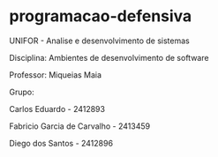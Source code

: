 # programacao-defensiva

UNIFOR - Analise e desenvolvimento de sistemas

Disciplina: Ambientes de desenvolvimento de software

Professor: Miqueias Maia

Grupo:

Carlos Eduardo - 2412893

Fabricio Garcia de Carvalho - 2413459

Diego dos Santos - 2412896
